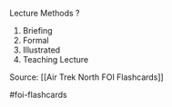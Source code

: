 Lecture Methods
?
1. Briefing
2. Formal
3. Illustrated
4. Teaching Lecture
<!--SR:!2022-09-28,1,230-->

Source: [[Air Trek North FOI Flashcards]]

#foi-flashcards